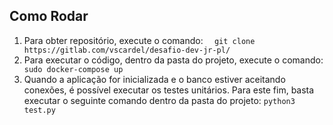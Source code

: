 ## Como Rodar
  1. Para obter repositório, execute o comando:
    ```  git clone https://gitlab.com/vscardel/desafio-dev-jr-pl/```
  2. Para executar o código, dentro da pasta do projeto, execute o comando:
    ``` sudo docker-compose up```
  3. Quando a aplicação for inicializada e o banco estiver aceitando conexões, é possível executar os testes unitários. Para este fim, basta executar o seguinte comando dentro da pasta do projeto: 
     ``` python3 test.py ```